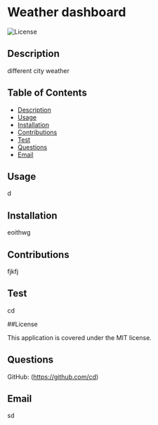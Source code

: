 # Weather dashboard

 ![License](https://img.shields.io/badge/License-MIT-brightgreen)


## Description

different city weather

 ## Table of Contents

* [Description](#description)
* [Usage](#usage)
* [Installation](#installation)
* [Contributions](#contributions)
* [Test](#test)
* [Questions](#questions)
* [Email](#email)


## Usage

 d


## Installation

 eoithwg


## Contributions

fjkfj


## Test

cd

##License

This application is covered under the MIT license.


## Questions

GitHub: (https://github.com/cd)


## Email

sd
